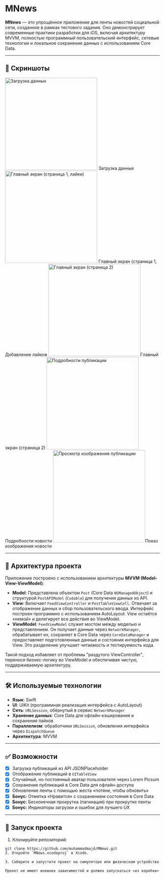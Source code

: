 # MNews

**MNews** — это упрощённое приложение для ленты новостей социальной сети, созданное в рамках тестового задания. Оно демонстрирует современные практики разработки для iOS, включая архитектуру MVVM, полностью программный пользовательский интерфейс, сетевые технологии и локальное сохранение данных с использованием Core Data.

---

## 📸 Скриншоты 
  <img src="MNews/screenshots/1.png" alt="Загрузка данных" width="300"> Загрузка данных </img>
  <img src="MNews/screenshots/2.png" alt="Главный экран (страница 1, лайки)" width="300"/> Главный экран (страница 1, Добавление лайков </img>
  <img src="MNews/screenshots/3.png" alt="Главный экран (страница 2)" width="300"/>Главный экран (страница 2) </img>
  <img src="MNews/screenshots/4.png" alt="Подробности публикации" width="300"/>Подробности новости</img>
  <img src="MNews/screenshots/3.png" alt="Просмотр изображения публикации" width="300"/>Показ изображения новости</img>
</div>

---

## 🧠 Архитектура проекта

Приложение построено с использованием архитектуры **MVVM (Model-View-ViewModel)**:

- **Model**: Представлена объектом `Post` (Core Data `NSManagedObject`) и структурой `PostAPIModel` (`Codable`) для получения данных из API.
- **View**: Включает `FeedViewController` и `PostTableViewCell`. Отвечает за отображение данных и сбор пользовательского ввода. Интерфейс построен программно с использованием AutoLayout. View остаётся «немой» и делегирует все действия во ViewModel.
- **ViewModel**: `FeedViewModel` служит мостом между моделью и представлением. Он получает данные через `NetworkManager`, обрабатывает их, сохраняет в Core Data через `CoreDataManager` и предоставляет подготовленные данные и состояния интерфейса для View. Это разделение улучшает читаемость и тестируемость кода.

Такой подход избавляет от проблемы "раздутого ViewController", перенося бизнес-логику во ViewModel и обеспечивая чистую, поддерживаемую архитектуру.

---

## 🛠 Используемые технологии

- **Язык**: Swift  
- **UI**: UIKit (программная реализация интерфейса с AutoLayout)  
- **Сеть**: `URLSession`, обёрнутый в сервис `NetworkManager`  
- **Хранение данных**: Core Data для офлайн-кэширования и сохранения лайков  
- **Параллелизм**: обработчики `URLSession`, обновления интерфейса через `DispatchQueue`  
- **Архитектура**: MVVM  

---

## ✅ Возможности

- [x] Загрузка публикаций из API JSONPlaceholder  
- [x] Отображение публикаций в `UITableView`  
- [x] Случайный, но постоянный аватар пользователя через Lorem Picsum  
- [x] Сохранение публикаций в Core Data для офлайн-доступа  
- [x] Обновление ленты с помощью жеста «потяни, чтобы обновить»  
- [x] **Бонус:** Отметка «Нравится» с сохранением состояния в Core Data  
- [x] **Бонус:** Бесконечная прокрутка (пагинация) при прокрутке ленты  
- [x] **Бонус:** Индикаторы загрузки и ошибок для лучшего UX  

---

## 🚀 Запуск проекта

1. Клонируйте репозиторий:
```bash
git clone https://github.com/muhammadmajd/MNews.git
2. Откройте `MNews.xcodeproj` в Xcode.

3. Соберите и запустите проект на симуляторе или физическом устройстве.

Проект не имеет внешних зависимостей и должен запускаться «из коробки».
